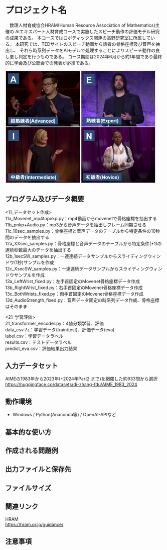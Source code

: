 # プロジェクト名
　数理人材育成協会HRAM(Human Resource Association of Mathematics)主催の
AIエキスパート人材育成コースで実施したスピーチ動作の評価モデル研究の成果である。
本コースではロボティックス関連の高野研究室に所属している。
本研究では、TEDサイトのスピーチ動画から話者の骨格座標及び音声を抽出し、
それら時系列データをAIモデルで処理することによりスピーチ動作の良し悪し判定を行うものである。
コース期間は2024年6月から約1年間であり最終的に学会及び公聴会での発表が必須である。<br>

<img src="docs2/images/speech.jpg" alt="スピーチ動作4分類" width="480">

## プログラム及びデータ概要
<11_データセット作成><br>
11a_Movenet_mp4topnkp.py：mp4動画からmovenetで骨格座標を抽出する<br>
11b_pnkp+Audio.py：mp3から音声データを抽出しフレーム同期させる<br>
11c_10sec_samples.py：骨格座標と音声データのテーブルから特定条件の10秒間のデータを抽出する<br>
12a_XXsec_samples.py：骨格座標と音声データのテーブルから特定条件(*1)の連続秒数最大のデータを抽出する<br>
12b_1secSW_samples.py：一連連続データサンプルからスライディングウィンドウ(1秒)サンプルを作成<br>
12c_XsecSW_samples.py：一連連続データサンプルからスライディングウィンドウサンプルを作成<br>
13a_LeftWrist_fixed.py：左手首固定のMovenet骨格座標データ作成<br>
13b_RightWrist_fixed.py：右手首固定のMovenet骨格座標データ作成<br>
13c_BothWrists_fixed.py：両手首固定のMovenet骨格座標データ作成<br>
13d_AudioStrength_fixed.py：音声データ固定の時系列データ作成、骨格座標はそのまま<br>

<21_学習評価><br>
21_transformer_encoder.py：4値分類学習、評価<br>
data_csv.7z：学習データ(train/test)、評価データ(eva)<br>
label.csv：学習データラベル<br>
results.csv：テストデータラベル<br>
predict_eva.csv：評価結果出力結果<br>

## 入力データセット
AIMEの1983年から2023年(+2024年Part2 まで)を網羅した約933問から選択<br>
https://huggingface.co/datasets/di-zhang-fdu/AIME_1983_2024<br>


## 動作環境
- Windows / Python(Anaconda等) / OpenAI-APIなど

## 基本的な使い方


## 作成される問題例


## 出力ファイルと保存先


## ファイルサイズ


## 関連リンク
HRAM<br>
https://hram.or.jp/guidance/<br>

## 注意事項



